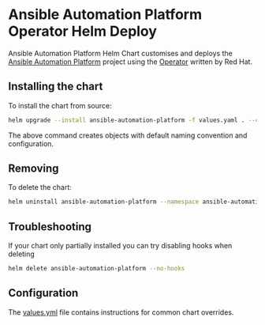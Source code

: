 # Ansible Automation Platform Operator Helm Deploy

Ansible Automation Platform Helm Chart customises and deploys the [Ansible Automation Platform](https://www.ansible.com/products/automation-platform) project using the [Operator](https://catalog.redhat.com/software/containers/ansible-automation-platform/platform-resource-operator-bundle/5f6a0f6bff00777e832818ac) written by Red Hat.

## Installing the chart

To install the chart from source:

```bash
helm upgrade --install ansible-automation-platform -f values.yaml . --create-namespace --namespace ansible-automation-platform
```

The above command creates objects with default naming convention and configuration.

## Removing

To delete the chart:

```bash
helm uninstall ansible-automation-platform --namespace ansible-automation-platform
```

## Troubleshooting

If your chart only partially installed you can try disabling hooks when deleting

```bash
helm delete ansible-automation-platform --no-hooks
```

## Configuration

The [values.yml](values.yaml) file contains instructions for common chart overrides.
